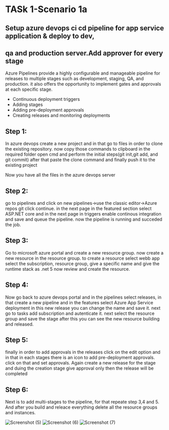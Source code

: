 # TASk 1-Scenario 1a

## Setup azure devops ci cd pipeline for app service application & deploy to dev,
## qa and production server.Add approver for every stage

Azure Pipelines provide a highly configurable and manageable pipeline for releases to 
multiple stages such as development, staging, QA, and production. it also offers the 
opportunity to implement gates and approvals at each specific stage.
 - Continuous deployment triggers
 - Adding stages
 - Adding pre-deployment approvals
 - Creating releases and monitoring deployments

## Step 1: 
In azure devops create a new project and in that go to files in order to 
clone the existing repository. now copy those commands to clipboard
in the required folder open cmd and perform the initial steps(git init,git add, and git commit)
after that paste the clone command and finally push it to the existing project

Now you have all the files in the azure devops server
## Step 2: 
go to pipelines and click on new pipelines->use the classic editor->Azure repos git 
click continue. in the next page in the featured section select ASP.NET core
and in the next page in triggers enable continous integration and save and queue the pipeline.
now the pipeline is running and succeded the job.

## Step 3:
Go to microsoft azure portal and create a new resource group.
now create a new resource in the resource group. to create a resource select webb app
select the subscription, resource group, give a specific name and give the runtime stack 
as .net 5 now review and create the resource.

## Step 4: 
Now go back to azure devops portal and in the pipelines select releases, in that 
create a new pipeline and in the features select Azure App Service deployment 
in this new release you can change the name and save it. next go to tasks add subscription 
and autenticate it. next select the resource group and save the stage
after this you can see the new resource building and released.

## Step 5: 
finally in order to add approvals in the releases click on the edit option and in that 
in each stages there is an icon to add pre-deployment approvals. click on that and set 
approvals. Again create a new release for the stage and duing the creation stage give approval 
only then the release will be completed

## Step 6: 
Next is to add multi-stages to the pipeline, for that repeate step 3,4 and 5.
And after you build and releace everything delete all the resource groups and instances.

![Screenshot (5)](https://user-images.githubusercontent.com/78786418/116300956-210ba180-a7bd-11eb-86a4-8137b04887a0.png)
![Screenshot (6)](https://user-images.githubusercontent.com/78786418/116301037-35e83500-a7bd-11eb-8bfa-d134c99e0231.png)
![Screenshot (7)](https://user-images.githubusercontent.com/78786418/116301046-397bbc00-a7bd-11eb-81ca-fc20eea52538.png)

